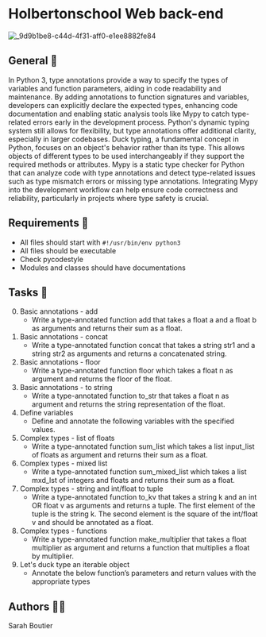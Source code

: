 # Holbertonschool Web back-end
![_9d9b1be8-c44d-4f31-aff0-e1ee8882fe84](https://github.com/savvyh/holbertonschool-web_back_end/assets/139894873/8dadcc79-d47d-47fc-91d5-5d6d0c287f81)

## General 🧢
In Python 3, type annotations provide a way to specify the types of variables and function parameters, aiding in code readability and maintenance. By adding annotations to function signatures and variables, developers can explicitly declare the expected types, enhancing code documentation and enabling static analysis tools like Mypy to catch type-related errors early in the development process. Python's dynamic typing system still allows for flexibility, but type annotations offer additional clarity, especially in larger codebases. Duck typing, a fundamental concept in Python, focuses on an object's behavior rather than its type. This allows objects of different types to be used interchangeably if they support the required methods or attributes. Mypy is a static type checker for Python that can analyze code with type annotations and detect type-related issues such as type mismatch errors or missing type annotations. Integrating Mypy into the development workflow can help ensure code correctness and reliability, particularly in projects where type safety is crucial.

## Requirements 👮
- All files should start with `#!/usr/bin/env python3`
- All files should be executable
- Check pycodestyle
- Modules and classes should have documentations

## Tasks 🎱
0. Basic annotations - add
    - Write a type-annotated function add that takes a float a and a float b as arguments and returns their sum as a float.
1. Basic annotations - concat
    - Write a type-annotated function concat that takes a string str1 and a string str2 as arguments and returns a concatenated string.
2. Basic annotations - floor
    - Write a type-annotated function floor which takes a float n as argument and returns the floor of the float.
3. Basic annotations - to string
    - Write a type-annotated function to_str that takes a float n as argument and returns the string representation of the float.
4. Define variables
    - Define and annotate the following variables with the specified values.
5. Complex types - list of floats
    - Write a type-annotated function sum_list which takes a list input_list of floats as argument and returns their sum as a float.
6. Complex types - mixed list
    - Write a type-annotated function sum_mixed_list which takes a list mxd_lst of integers and floats and returns their sum as a float.
7. Complex types - string and int/float to tuple
    - Write a type-annotated function to_kv that takes a string k and an int OR float v as arguments and returns a tuple. The first element of the tuple is the string k. The second element is the square of the int/float v and should be annotated as a float.
8. Complex types - functions
    - Write a type-annotated function make_multiplier that takes a float multiplier as argument and returns a function that multiplies a float by multiplier.
9. Let's duck type an iterable object
    - Annotate the below function’s parameters and return values with the appropriate types
  
## Authors 🧞‍♀️
Sarah Boutier
